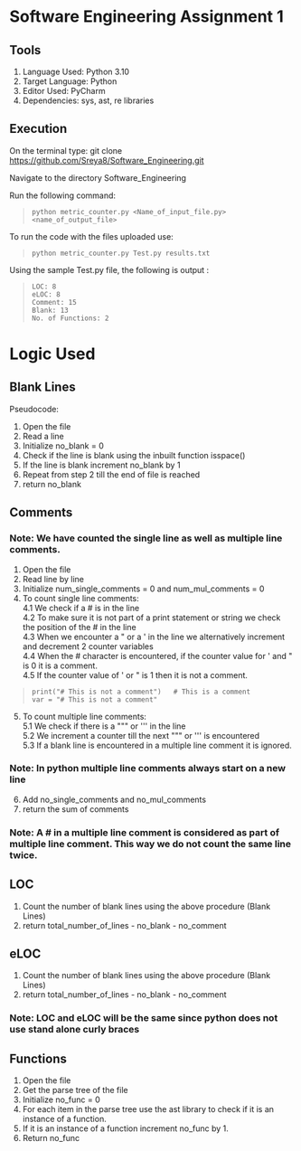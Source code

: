 # Software Engineering Assignment 1

## Tools
1. Language Used: Python 3.10
2. Target Language: Python
3. Editor Used: PyCharm
4. Dependencies: sys, ast, re libraries

## Execution
On the terminal type:
git clone https://github.com/Sreya8/Software_Engineering.git

Navigate to the directory Software_Engineering

Run the following command:
> ````python metric_counter.py <Name_of_input_file.py> <name_of_output_file>````

To run the code with the files uploaded use:
> ````python metric_counter.py Test.py results.txt````

Using the sample Test.py file, the following is output :
>````LOC: 8````</br>
>````eLOC: 8````</br>
>````Comment: 15````</br>
>````Blank: 13````</br>
>````No. of Functions: 2````</br>



# Logic Used

## Blank Lines
Pseudocode:
1. Open the file
2. Read a line
3. Initialize no_blank = 0
4. Check if the line is blank using the inbuilt function isspace()
5. If the line is blank increment no_blank by 1
6. Repeat from step 2 till the end of file is reached
7. return no_blank


## Comments
### Note: We have counted the single line as well as multiple line comments.

1. Open the file
2. Read line by line
3. Initialize num_single_comments = 0 and num_mul_comments = 0
4. To count single line comments:<br/>
   4.1 We check if a # is in the line<br/>
   4.2 To make sure it is not part of a print statement or string we check the position of the # in the line<br/>
   4.3 When we encounter a " or a ' in the line we alternatively increment and decrement 2 counter variables<br/>
   4.4 When the # character is encountered, if the counter value for ' and " is 0 it is a comment.<br/>
   4.5 If the counter value of ' or " is 1 then it is not a comment.<br/>

> ````print("# This is not a comment")   # This is a comment ```` </br>
> ````var = "# This is not a comment" ````

5. To count multiple line comments:<br/>
   5.1 We check if there is a """ or ''' in the line<br/>
   5.2 We increment a counter till the next """ or ''' is encountered<br/>
   5.3 If a blank line is encountered in a multiple line comment it is ignored.<br/>

### Note: In python multiple line comments always start on a new line

6. Add no_single_comments and no_mul_comments
7. return the sum of comments

### Note: A # in a multiple line comment is considered as part of multiple line comment. This way we do not count the same line twice.


## LOC
1. Count the number of blank lines using the above procedure (Blank Lines)
2. return total_number_of_lines - no_blank - no_comment


## eLOC
1. Count the number of blank lines using the above procedure (Blank Lines)
2. return total_number_of_lines - no_blank - no_comment

### Note: LOC and eLOC will be the same since python does not use stand alone curly braces


## Functions
1. Open the file
2. Get the parse tree of the file
3. Initialize no_func = 0
4. For each item in the parse tree use the ast library to check if it is an instance of a function.
5. If it is an instance of a function increment no_func by 1.
6. Return no_func
